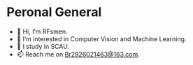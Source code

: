 # Peronal General  
- 👋 Hi, I’m RFsmen.
- 👀 I’m interested in Computer Vision and Machine Learning.
- 🌱 I study in SCAU.
- 📫 Reach me on Br2926021463@163.com.
